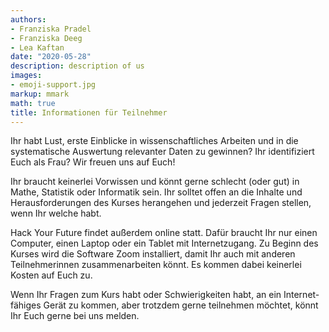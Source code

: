 ```yaml
---
authors:
- Franziska Pradel
- Franziska Deeg
- Lea Kaftan
date: "2020-05-28"
description: description of us
images:
- emoji-support.jpg
markup: mmark
math: true
title: Informationen für Teilnehmer
---
```


Ihr habt Lust, erste Einblicke in wissenschaftliches Arbeiten und in die systematische Auswertung relevanter Daten zu gewinnen? Ihr identifiziert Euch als Frau? Wir freuen uns auf Euch!

<!--more-->

Ihr braucht keinerlei Vorwissen und könnt gerne schlecht (oder gut) in Mathe, Statistik oder Informatik sein. Ihr solltet offen an die Inhalte und Herausforderungen des Kurses herangehen und jederzeit Fragen stellen, wenn Ihr welche habt.

Hack Your Future findet außerdem online statt. Dafür braucht Ihr nur einen Computer, einen Laptop oder ein Tablet mit Internetzugang. Zu Beginn des Kurses wird die Software Zoom installiert, damit Ihr auch mit anderen Teilnehmerinnen zusammenarbeiten könnt. Es kommen dabei keinerlei Kosten auf Euch zu.

Wenn Ihr Fragen zum Kurs habt oder Schwierigkeiten habt, an ein Internet-fähiges Gerät zu kommen, aber trotzdem gerne teilnehmen möchtet, könnt Ihr Euch gerne bei uns melden.


